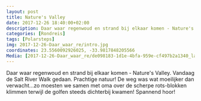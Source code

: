 ```yaml
---
layout: post
title: Nature's Valley
date: 2017-12-26 18:40:00+02:00
description: Daar waar regenwoud en strand bij elkaar komen - Nature's Valley. Vandaag de Salt River Walk gedaan. Prachtige natuur! De weg was wat moeilijker dan verwacht...zo moesten we samen met oma over de
categories: [Rondreis]
tags: [Polarsteps]
img: 2017-12-26-Daar_waar_re/intro.jpg
coordinates: 23.5560092926025, -33.9817848205566
Media: [2017-12-26-Daar_waar_re/de098183-1d1e-4bfa-959e-cf497b2a1340_large_image.jpg, 2017-12-26-Daar_waar_re/f926951d-1dda-41f6-ac08-1f3f8c80ea0d_large_image.jpg, 2017-12-26-Daar_waar_re/19f08ea0-a582-4f1c-aba3-637170b4d5a8_large_image.jpg, 2017-12-26-Daar_waar_re/45383a27-3605-4040-ac97-c0c145b74cc4_large_image.jpg, 2017-12-26-Daar_waar_re/54a3586d-45aa-4df7-aa10-61a8a9f61879_large_image.jpg, 2017-12-26-Daar_waar_re/bb5ad9e3-6d05-4f64-a063-ad3ce9a45ff4_large_image.jpg, 2017-12-26-Daar_waar_re/f3aaabe7-2dd8-458a-92fb-906b7e8310b9_large_image.jpg, 2017-12-26-Daar_waar_re/76a24ff6-bad8-4b8f-bfb3-41025759bdca_large_image.jpg, 2017-12-26-Daar_waar_re/8575b2ef-aeb4-4101-8221-ebf37352815e_large_image.jpg, 2017-12-26-Daar_waar_re/64961d42-a6ba-474b-9283-77342296c885_large_image.jpg]
---
```

Daar waar regenwoud en strand bij elkaar komen - Nature's Valley. 
Vandaag de Salt River Walk gedaan. Prachtige natuur! De weg was wat moeilijker dan verwacht...zo moesten we samen met oma over de scherpe rots-blokken klimmen terwijl de golfen steeds dichterbij kwamen! Spannend hoor! 

